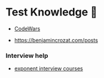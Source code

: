 # Test Knowledge 🧠

- [CodeWars](https://www.codewars.com/dashboard)

- https://benjamincrozat.com/posts

### Interview help

- [exponent interview courses](https://www.tryexponent.com/courses)
